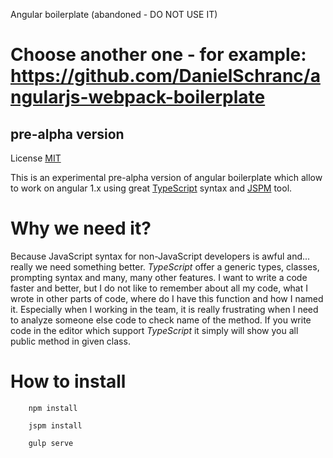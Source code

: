 Angular boilerplate (abandoned - DO NOT USE IT) 

Choose another one - for example: https://github.com/DanielSchranc/angularjs-webpack-boilerplate
==

**pre-alpha version**
--

License [MIT](https://opensource.org/licenses/MIT)

This is an experimental pre-alpha version of angular boilerplate which allow to work on angular 1.x using great [TypeScript](http://www.typescriptlang.org/) syntax and [JSPM](http://jspm.io/) tool.

Why we need it?
==

Because JavaScript syntax for non-JavaScript developers is awful and... really we need something better. _TypeScript_ offer a generic types, classes, prompting syntax and many, many other features. I want to write a code faster and better, but I do not like to remember about all my code, what I wrote in other parts of code, where do I have this function and how I named it. Especially when I working in the team, it is really frustrating when I need to analyze someone else code to check name of the method. If you write code in the editor which support _TypeScript_ it simply will show you all public method in given class.


How to install
==

```
    npm install
```

```
    jspm install
```

```
    gulp serve
```
